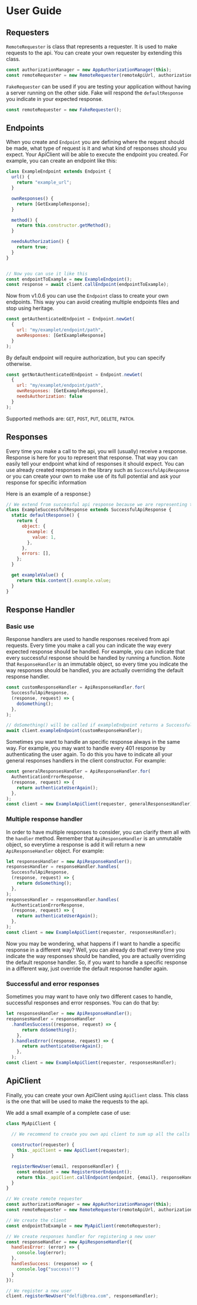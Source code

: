 # User Guide

## Requesters

``RemoteRequester`` is class that represents a requester. It is used to make requests to the api. You can create your
own requester by extending this class.

```js
const authorizationManager = new AppAuthorizationManager(this);
const remoteRequester = new RemoteRequester(remoteApiUrl, authorizationManager);
```

``FakeRequester`` can be used if you are testing your application without having a server running on the other side.
Fake will
respond the ``defaultResponse`` you indicate in your expected response.

```js
const remoteRequester = new FakeRequester();
```

## Endpoints

When you create and ``Endpoint`` you are defining where the request should be made, what type of request is it and what
kind of responses should you expect.
Your ApiClient will be able to execute the endpoint you created.
For example, you can create an endpoint like this:

```js
class ExampleEndpoint extends Endpoint {
  url() {
    return "example_url";
  }

  ownResponses() {
    return [GetExampleResponse];
  }

  method() {
    return this.constructor.getMethod();
  }

  needsAuthorization() {
    return true;
  }
}


// Now you can use it like this
const endpointToExample = new ExampleEndpoint();
const response = await client.callEndpoint(endpointToExample);
```

Now from v1.0.6 you can use the ``Endpoint`` class to create your own endpoints. This way you can avoid creating
multiple
endpoints files and stop using heritage.

```js
const getAuthenticatedEndpoint = Endpoint.newGet(
  {
    url: "my/examplet/endpoint/path",
    ownResponses: [GetExampleResponse]
  }
);
```

By default endpoint will require authorization, but you can specify otherwise.

```js
const getNotAuthenticatedEndpoint = Endpoint.newGet(
  {
    url: "my/examplet/endpoint/path",
    ownResponses: [GetExampleResponse],
    needsAuthorization: false
  }
);
```

Supported methods are: `GET`, `POST`, `PUT`, `DELETE`, `PATCH`.

## Responses

Every time you make a call to the api, you will (usually) receive a response. Response is here for you to represent that
response.
That way you can easily tell your endpoint what kind of responses it should expect.
You can use already created responses in the library such as  ``SuccessfulApiResponse`` or you can create your own to
make use of its full potential and ask your response for specific information

Here is an example of a response:}

```js
// We extend from successful api response because we are representing the successful response of our call.
class ExampleSuccessfulResponse extends SuccessfulApiResponse {
  static defaultResponse() {
    return {
      object: {
        example: {
          value: 1,
        },
      },
      errors: [],
    };
  }

  get exampleValue() {
    return this.content().example.value;
  }
}
```

## Response Handler

### Basic use

Response handlers are used to handle responses received from api requests. Every time you make a call you can indicate
the way
every expected response should be handled. For example, you can indicate that every successful response should be
handled by running a function.
Note that ``ResponseHandler`` is an immutable object, so every time you indicate the way responses should be handled,
you are actually overriding the default response handler.

```js
const customResponseHandler = ApiResponseHandler.for(
  SuccessfulApiResponse,
  (response, request) => {
    doSomething();
  },
);

// doSomething() will be called if exampleEndpoint returns a SuccessfulApiResponse
await client.exampleEndpoint(customResponseHandler);
```

Sometimes you want to handle an specific response always in the same way. For example, you may want to handle every 401
response by authenticating the user again. To do this
you have to indicate all your general responses handlers in the client constructor. For example:

```js
const generalResponsesHandler = ApiResponseHandler.for(
  AuthenticationErrorResponse,
  (response, request) => {
    return authenticateUserAgain();
  },
);
const client = new ExampleApiClient(requester, generalResponsesHandler);
```

### Multiple response handler

In order to have multiple responses to consider, you can clarify them all with the ``handler`` method. Remember
that ``ApiResponseHandler`` is an unmutable object, so everytime a
response is add it will return a new ``ApiResponseHandler`` object. For example:

```js
let responsesHandler = new ApiResponseHandler();
responsesHandler = responseHandler.handles(
  SuccessfulApiResponse,
  (response, request) => {
    return doSomething();
  },
);
responsesHandler = responseHandler.handles(
  AuthenticationErrorResponse,
  (response, request) => {
    return authenticateUserAgain();
  },
);
const client = new ExampleApiClient(requester, responsesHandler);
```

Now you may be wondering, what happens if I want to handle a specific response in a different way? Well, you can already
do that! every time you indicate
the way responses should be handled, you are actually overriding the default response handler. So, if you want to handle
a specific response in a different way,
just override the default response handler again.

### Successful and error responses

Sometimes you may want to have only two different cases to handle, successful responses and error responses. You can do
that by:

```js
let responsesHandler = new ApiResponseHandler();
responsesHandler = responseHandler
  .handlesSuccess((response, request) => {
      return doSomething();
    },
  ).handlesError((response, request) => {
      return authenticateUserAgain();
    },
  );
const client = new ExampleApiClient(requester, responsesHandler);
```

## ApiClient

Finally, you can create your own ApiClient using ``ApiClient`` class. This class is the one that will be used
to make the requests to the api.

We add a small example of a complete case of use:

```js
class MyApiClient {
  
  // We recommend to create you own api client to sum up all the calls you will make to the api

  constructor(requester) {
    this._apiClient = new ApiClient(requester);
  }

  registerNewUser(email, responseHandler) {
    const endpoint = new RegisterUserEndpoint();
    return this._apiClient.callEndpoint(endpoint, {email}, responseHandler);
  }
}

// We create remote requester
const authorizationManager = new AppAuthorizationManager(this);
const remoteRequester = new RemoteRequester(remoteApiUrl, authorizationManager);

// We create the client
const endpointToExample = new MyApiClient(remoteRequester);

// We create responses handler for registering a new user
const responseHandler = new ApiResponseHandler({
  handlesError: (error) => {
    console.log(error);
  },
  handlesSuccess: (response) => {
    console.log("success!!")
  }
});

// We register a new user
client.registerNewUser("delfi@brea.com", responseHandler);
```